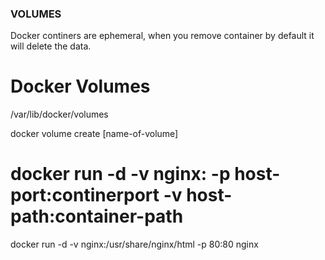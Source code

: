 ### VOLUMES
Docker continers are ephemeral, when you remove container by default it will delete the data.

# Docker Volumes
/var/lib/docker/volumes

docker volume create [name-of-volume]

# docker run -d -v nginx: -p host-port:continerport -v host-path:container-path 

docker run -d -v nginx:/usr/share/nginx/html -p 80:80 nginx

